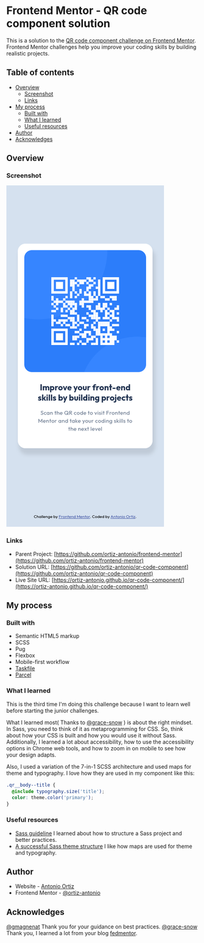 # Frontend Mentor - QR code component solution

This is a solution to the [QR code component challenge on Frontend Mentor](https://www.frontendmentor.io/challenges/qr-code-component-iux_sIO_H). Frontend Mentor challenges help you improve your coding skills by building realistic projects.

## Table of contents

- [Overview](#overview)
  - [Screenshot](#screenshot)
  - [Links](#links)
- [My process](#my-process)
  - [Built with](#built-with)
  - [What I learned](#what-i-learned)
  - [Useful resources](#useful-resources)
- [Author](#author)
- [Acknowledges](#acknowledges)

## Overview

### Screenshot

![](./screenshot.png)

### Links

- Parent Project: [https://github.com/ortiz-antonio/frontend-mentor](https://github.com/ortiz-antonio/frontend-mentor)
- Solution URL: [https://github.com/ortiz-antonio/qr-code-component](https://github.com/ortiz-antonio/qr-code-component)
- Live Site URL: [https://ortiz-antonio.github.io/qr-code-component/](https://ortiz-antonio.github.io/qr-code-component/)

## My process

### Built with

- Semantic HTML5 markup
- SCSS
- Pug
- Flexbox
- Mobile-first workflow
- [Taskfile](https://taskfile.dev/)
- [Parcel](https://parceljs.org/)

### What I learned

This is the third time I'm doing this challenge because I want to learn well before starting the junior challenges.

What I learned most( Thanks to [@grace-snow](https://www.frontendmentor.io/profile/grace-snow) ) is about the right mindset. In Sass, you need to think of it as metaprogramming for CSS. So, think about how your CSS is built and how you would use it without Sass. Additionally, I learned a lot about accessibility, how to use the accessibility options in Chrome web tools, and how to zoom in on mobile to see how your design adapts.

Also, I used a variation of the 7-in-1 SCSS architecture and used maps for theme and typography. I love how they are used in my component like this:

```scss
.qr__body--title {
  @include typography.size('title');
  color: theme.color('primary');
}
```

### Useful resources

- [Sass guideline](https://sass-guidelin.es/) I learned about how to structure a Sass project and better practices.
- [A successful Sass theme structure](https://codeburst.io/a-successful-sass-theme-structure-ca9d1c477dc7) I like how maps are used for theme and typography.

## Author

- Website - [Antonio Ortiz](https://ortiz.studio)
- Frontend Mentor - [@ortiz-antonio](https://www.frontendmentor.io/profile/ortiz-antonio)

## Acknowledges

[@gmagnenat](https://www.frontendmentor.io/profile/gmagnenat) Thank you for your guidance on best practices.
[@grace-snow](https://www.frontendmentor.io/profile/grace-snow) Thank you, I learned a lot from your blog [fedmentor](https://fedmentor.dev/).
